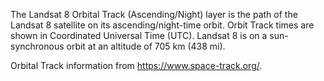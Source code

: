 The Landsat 8 Orbital Track (Ascending/Night) layer is the path of the Landsat 8 satellite on its ascending/night-time orbit. Orbit Track times are shown in Coordinated Universal Time (UTC). Landsat 8 is on a sun-synchronous orbit at an altitude of 705 km (438 mi).

Orbital Track information from <https://www.space-track.org/>.
